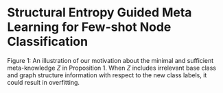 # Structural Entropy Guided Meta Learning for Few-shot Node Classification

Figure 1: An illustration of our motivation about the minimal and sufficient meta-knowledge *Z* in Proposition 1. When *Z* includes irrelevant base class and graph structure information with respect to the new class labels, it could result in overfitting.
